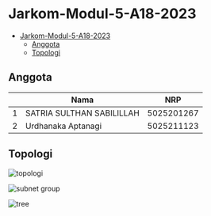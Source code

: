 # Jarkom-Modul-5-A18-2023

- [Jarkom-Modul-5-A18-2023](#jarkom-modul-5-a18-2023)
  - [Anggota](#anggota)
  - [Topologi](#topologi)

## Anggota

|     | Nama                      | NRP        |
| --- | ------------------------- | ---------- |
| 1   | SATRIA SULTHAN SABILILLAH | 5025201267 |
| 2   | Urdhanaka Aptanagi        | 5025211123 |

## Topologi

![topologi](https://github-production-user-asset-6210df.s3.amazonaws.com/46347836/291906406-1edf8d2b-f86f-4552-bfa2-fa790c01411a.png?X-Amz-Algorithm=AWS4-HMAC-SHA256&X-Amz-Credential=AKIAIWNJYAX4CSVEH53A%2F20231220%2Fus-east-1%2Fs3%2Faws4_request&X-Amz-Date=20231220T133202Z&X-Amz-Expires=300&X-Amz-Signature=87d6b02840a17487fcfc36253b0ee18222feee7b844d233e561b80c499c29283&X-Amz-SignedHeaders=host&actor_id=0&key_id=0&repo_id=0)

![subnet group](https://github-production-user-asset-6210df.s3.amazonaws.com/46347836/291907173-5fc9092a-3316-4d83-ad4a-3d492360d99e.png?X-Amz-Algorithm=AWS4-HMAC-SHA256&X-Amz-Credential=AKIAIWNJYAX4CSVEH53A%2F20231220%2Fus-east-1%2Fs3%2Faws4_request&X-Amz-Date=20231220T133459Z&X-Amz-Expires=300&X-Amz-Signature=9e1fb82f38b03f86b6b891504851661f887125d9bb4d9fb1f45519705c4980a6&X-Amz-SignedHeaders=host&actor_id=0&key_id=0&repo_id=0)

![tree](https://github-production-user-asset-6210df.s3.amazonaws.com/46347836/291907677-1bf6978e-ca08-4e1e-b599-b290f6fbe2e0.png?X-Amz-Algorithm=AWS4-HMAC-SHA256&X-Amz-Credential=AKIAIWNJYAX4CSVEH53A%2F20231220%2Fus-east-1%2Fs3%2Faws4_request&X-Amz-Date=20231220T133719Z&X-Amz-Expires=300&X-Amz-Signature=62408b2537f5e575c5c1feb7c8ffdd6a00abe710b8d76e15c5d61c265c0a8c1e&X-Amz-SignedHeaders=host&actor_id=0&key_id=0&repo_id=0)
